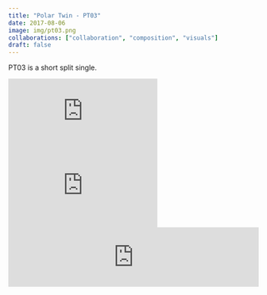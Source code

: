 ```yaml
---
title: "Polar Twin - PT03"
date: 2017-08-06
image: img/pt03.png
collaborations: ["collaboration", "composition", "visuals"]
draft: false
---
```

PT03 is a short split single.
<div class = "video-container no-float"><iframe src="https://www.youtube-nocookie.com/embed/ekIWHt4Jssw?rel=0" frameborder="0" allow="autoplay; encrypted-media" allowfullscreen></iframe></div>
<div class = "video-container no-float"><iframe src="https://www.youtube-nocookie.com/embed/wb273n4WFos?rel=0" frameborder="0" allow="autoplay; encrypted-media" allowfullscreen></iframe></div>
<iframe style="border: 0; width: 100%; height: 120px;" src="https://bandcamp.com/EmbeddedPlayer/album=1724570028/size=large/bgcol=ffffff/linkcol=0687f5/tracklist=false/artwork=small/transparent=true/" seamless><a href="http://polartwin.bandcamp.com/album/soup-cool-water">soup : cool water by POLAR TWIN</a></iframe>